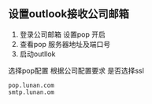 ## 设置outlook接收公司邮箱

1. 登录公司邮箱 设置pop 开启
2. 查看pop 服务器地址及端口号
3. 启动outllok

选择pop配置 根据公司配置要求 是否选择ssl 

```
pop.lunan.com 
smtp.lunan.om
```




